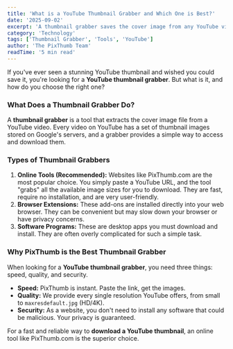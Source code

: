 ```yaml
---
title: 'What is a YouTube Thumbnail Grabber and Which One is Best?'
date: '2025-09-02'
excerpt: 'A thumbnail grabber saves the cover image from any YouTube video. Learn how they work and discover the fastest, safest, and highest-quality free tool for the job.'
category: 'Technology'
tags: ['Thumbnail Grabber', 'Tools', 'YouTube']
author: 'The PixThumb Team'
readTime: '5 min read'
---
```


If you've ever seen a stunning YouTube thumbnail and wished you could save it, you're looking for a **YouTube thumbnail grabber**. But what is it, and how do you choose the right one?

### What Does a Thumbnail Grabber Do?

A **thumbnail grabber** is a tool that extracts the cover image file from a YouTube video. Every video on YouTube has a set of thumbnail images stored on Google's servers, and a grabber provides a simple way to access and download them.

### Types of Thumbnail Grabbers

1.  **Online Tools (Recommended):** Websites like PixThumb.com are the most popular choice. You simply paste a YouTube URL, and the tool "grabs" all the available image sizes for you to download. They are fast, require no installation, and are very user-friendly.
2.  **Browser Extensions:** These add-ons are installed directly into your web browser. They can be convenient but may slow down your browser or have privacy concerns.
3.  **Software Programs:** These are desktop apps you must download and install. They are often overly complicated for such a simple task.

### Why PixThumb is the Best Thumbnail Grabber

When looking for a **YouTube thumbnail grabber**, you need three things: speed, quality, and security.

- **Speed:** PixThumb is instant. Paste the link, get the images.
- **Quality:** We provide every single resolution YouTube offers, from small to `maxresdefault.jpg` (HD/4K).
- **Security:** As a website, you don't need to install any software that could be malicious. Your privacy is guaranteed.

For a fast and reliable way to **download a YouTube thumbnail**, an online tool like PixThumb.com is the superior choice.